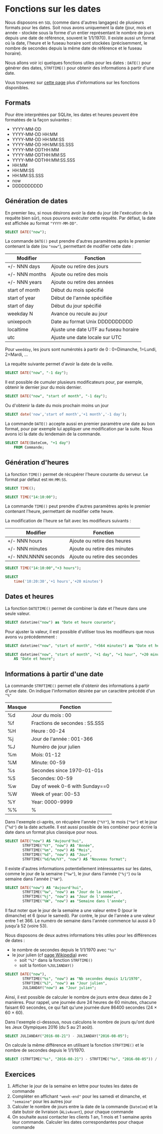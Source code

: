 # Fonctions sur les dates

Nous disposons en `SQL` (comme dans d'autres langages) de plusieurs formats pour les dates. Soit nous avons uniquement la date (jour, mois et année - stockée sous la forme d'un entier représentant le nombre de jours depuis une date de référence, souvent le 1/1/1970). Il existe aussi un format où la date, l'heure et le fuseau horaire sont stockées (précisemment, le nombre de secondes depuis la même date de référence et le fuseau horaire). 

Nous allons voir ici quelques fonctions utiles pour les dates : `DATE()` pour générer des dates, `STRFTIME()` pour obtenir des informations à partir d'une date.

Vous trouverez sur [cette page](https://sqlite.org/lang_datefunc.html) plus d'informations sur les fonctions disponibles.


## Formats 

Pour être interprétées par SQLite, les dates et heures peuvent être formatées de la façon suivantes :
- YYYY-MM-DD
- YYYY-MM-DD HH:MM
- YYYY-MM-DD HH:MM:SS
- YYYY-MM-DD HH:MM:SS.SSS
- YYYY-MM-DDTHH:MM
- YYYY-MM-DDTHH:MM:SS
- YYYY-MM-DDTHH:MM:SS.SSS
- HH:MM
- HH:MM:SS
- HH:MM:SS.SSS
- now
- DDDDDDDDDD


## Génération de dates

En premier lieu, si nous désirons avoir la date du jour (de l'exécution de la requête bien sûr), nous pouvons exécuter cette requête. Par défaut, la date est affichée au format `"YYYY-MM-DD"`.

```sql
SELECT DATE("now");
```

La commande `DATE()` peut prendre d'autres paramètres après le premier contenant la date (ou `"now"`), permettant de modifier cette date :

Modifier | Fonction 
-------|---------
+/- NNN days | Ajoute ou retire des jours
+/- NNN months | Ajoute ou retire des mois
+/- NNN years | Ajoute ou retire des années
start of month | Début du mois spécifié 
start of year | Début de l'année spécifiée 
start of day | Début du jour spécifié
weekday N | Avance ou recule au jour 
unixepoch | Date au format Unix DDDDDDDDDD 
localtime | Ajuste une date UTF au fuseau horaire
utc | Ajuste une date locale sur UTC


Pour `weedday`, les jours sont numérotés à partir de 0 : 0=Dimanche, 1=Lundi, 2=Mardi, ...

La requête suivante permet d'avoir la date de la veille.

```sql
SELECT DATE("now", "-1 day");
```

Il est possible de cumuler plusieurs modificateurs pour, par exemple, obtenir le dernier jour du mois dernier.

```sql
SELECT DATE("now", "start of month", "-1 day");
```

Ou d'obtenir la date du mois prochain moins un jour

```sql
SELECT date('now','start of month','+1 month','-1 day');
```

La commande `DATE()` accepte aussi en premier paramètre une date au bon format, pour par exemple lui appliquer une modification par la suite. Nous avons ici la date du lendemain de la commande.

```sql
SELECT DATE(DateCom, "+1 day") 
    FROM Commande;
```


## Génération d'heures

La fonction `TIME()` permet de récupérer l'heure courante du serveur. Le format par défaut est `HH:MM:SS`.

```sql
SELECT TIME();
```

```sql
SELECT TIME("14:10:00");
```

La commande `TIME()` peut prendre d'autres paramètres après le premier contenant l'heure, permettant de modifier cette heure. 

La modification de l'heure se fait avec les modifieurs suivants :

Modifier | Fonction 
-------|---------
+/- NNN hours | Ajoute ou retire des heures
+/- NNN minutes | Ajoute ou retire des minutes
+/- NNN.NNNN seconds | Ajoute ou retire des secondes

```sql
SELECT TIME("14:10:00","+3 hours");
```

```sql
SELECT
    time('10:20:30','+1 hours','+20 minutes')
```


## Dates et heures 

La fonction `DATETIME()` permet de combiner la date et l'heure dans une seule valeur. 

```sql
SELECT datetime("now") as "Date et heure courante";
```

Pour ajuster la valeur, il est possible d'utiliser tous les modifieurs que nous avons vu précédemment : 

```sql
SELECT datetime("now", "start of month", "+564 minutes") as "Date et heure";
```

```sql
SELECT datetime("now", "start of month", "+1 day", "+1 hour", "+20 minutes") 
	AS "Date et heure";
```


## Informations à partir d'une date

La commande `STRFTIME()` permet elle d'obtenir des informations à partir d'une date. On indique l'information désirée par un caractère précédé d'un `"%"`

Masque | Fonction 
-------|---------
%d | Jour du mois : 00
%f | Fractions de secondes : SS.SSS
%H | Heure : 00-24
%j | Jour de l'année : 001-366
%J | Numéro de jour julien
%m | Mois: 01-12
%M | Minute: 00-59
%s | Secondes since 1970-01-01s
%S | Secondes: 00-59
%w | Day of week 0-6 with Sunday==0
%W | Week of year: 00-53
%Y | Year: 0000-9999
%% | %

 Dans l'exemple ci-après, on récupère l'année (`"%Y"`), le mois (`"%m"`) et le jour ("`%d"`) de la date actuelle. Il est aussi possible de les combiner pour écrire la date dans un format plus classique pour nous.

```sql
SELECT DATE("now") AS "Aujourd'hui",
		STRFTIME("%Y", "now") AS "Année",
		STRFTIME("%m", "now") AS "Mois",
		STRFTIME("%d", "now") AS "Jour",
		STRFTIME("%d/%m/%Y", "now") AS "Nouveau format";
```

Il existe d'autres informations potentiellement intéressantes sur les dates, comme le jour de la semaine (`"%w"`), le jour dans l'année (`"%j"`) ou la semaine dans l'année (`"%W"`).

```sql
SELECT DATE("now") AS "Aujourd'hui",
		STRFTIME("%w", "now") as "Jour de la semaine",
		STRFTIME("%j", "now") as "Jour de l'année",
		STRFTIME("%W", "now") as "Semaine dans l'année";
```

Il faut noter que le jour de la semaine a une valeur entre 0 (pour le dimanche) et 6 (pour le samedi). Par contre, le jour de l'année a une valeur entre 1 et 366. Le numéro de semaine dans l'année commence lui aussi à 0 jusqu'à 52 (voire 53).

Nous disposons de deux autres informations très utiles pour les différences de dates :

- le nombre de secondes depuis le 1/1/1970 avec `"%s"`
- le jour julien (cf [page Wikipedia](https://fr.wikipedia.org/wiki/Jour_julien)) avec 
	- soit `"%J"` dans la fonction `STRFTIME()`
	- soit la fontion `%JULIANDAY()`

```sql
SELECT DATE("now"),
		STRFTIME("%s", "now") as "Nb secondes depuis 1/1/1970",
		STRFTIME("%J", "now") as "Jour julien",
		JULIANDAY("now") as "Jour julien";
```

Ainsi, il est possible de calculer le nombre de jours entre deux dates de 2 manières. Pour rappel, une journée dure 24 heures de 60 minutes, chacune faisant 60 secondes, ce qui fait qu'une journée dure 86400 secondes (24 $\times$ 60 $\times$ 60).

Dans l'exemple ci-dessous, nous calculons le nombre de jours qu'ont duré les Jeux Olympiques 2016 (du 5 au 21 août).

```sql
SELECT JULIANDAY("2016-08-21") - JULIANDAY("2016-08-05");
```

On calcule la même différence en utilisant la fonction `STRFTIME()` et le nombre de secondes depuis le 1/1/1970.

```sql
SELECT (STRFTIME("%s", "2016-08-21") - STRFTIME("%s", "2016-08-05")) / 86400;
```


## Exercices

1. Afficher le jour de la semaine en lettre pour toutes les dates de commande
2. Compléter en affichant `"week-end"` pour les samedi et dimanche, et `"semaine"` pour les autres jour
3. Calculer le nombre de jours entre la date de la commande (`DateCom`) et la date butoir de livraison (`ALivAvant`), pour chaque commande
4. On souhaite aussi contacter les clients 1 an, 1 mois et 1 semaine après leur commande. Calculer les dates correspondantes pour chaque commande
